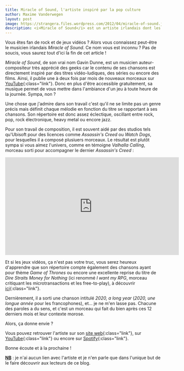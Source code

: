 ```yaml
---
title: Miracle of Sound, l'artiste inspiré par la pop culture
author: Maxime Vanderwegen
layout: post
image: https://strangera.files.wordpress.com/2012/04/miracle-of-sound.jpg
description: <i>Miracle of Sound</i> est un artiste irlandais dont les créations s'inspirent directement de la pop culture (jeux vidéos, films et séries). Son répertoire, aux sonorités rock, pop voire heavy metal fait partie de ma liste de lecture depuis environ 1 an. J'ai donc décidé de vous faire découvrir ce musicien dans cet article.
---
```


Vous êtes fan de rock et de jeux vidéos ? Alors vous connaissez peut-être le musicien irlandais _Miracle of Sound_. Ce nom vous est inconnu ? Pas de soucis, vous saurez tout d'ici la fin de cet article !

_Miracle of Sound_, de son vrai nom Gavin Dunne, est un musicien auteur-compositeur très apprécié des geeks car le contenu de ses chansons est directement inspiré par des titres vidéo-ludiques, des séries ou encore des films. Ainsi, il publie une à deux fois par mois de nouveaux morceaux sur [YouTube](https://www.youtube.com/miracleofsound "Chaîne YouTube de _Miracle of Sound_"){:class="link"}. Donc en plus d'être accessible gratuitement, sa musique permet de vous mettre dans l'ambiance d'un jeu à toute heure de la journée. Sympa, non ?

Une chose que j'admire dans son travail c'est qu'il ne se limite pas un genre précis mais définit chaque mélodie en fonction du titre se rapportant à ses chansons. Son répertoire est donc assez éclectique, oscillant entre rock, pop, rock électronique, heavy metal ou encore jazz.

Pour son travail de composition, il est souvent aidé par des studios tels qu'Ubisoft pour des licences comme _Assassin's Creed_ ou _Watch Dogs_, pour lesquelles il a composé plusiuers morceaux. Le résultat est plutôt sympa si vous aimez l'univers, comme en témoigne _Valhalla Calling_, morceau sorti pour accompagner le dernier _Assassin's Creed_ :

<iframe width="560" height="315" src="https://invidious.kavin.rocks/embed/jxptIpCYAJA" frameborder="0" allow="accelerometer; autoplay; clipboard-write; encrypted-media; gyroscope; picture-in-picture" allowfullscreen defer></iframe>

Et si les jeux vidéos, ça n'est pas votre truc, vous serez heureux d'apprendre que son répertoire compte également des chansons ayant pour thème _Game of Thrones_ ou encore une excellente reprise du titre de _Dire Straits_ _Money for Nothing_ (ici renommé _I want my RPG_, morceau critiquant les microtransactions et les free-to-play), à découvrir [ici](https://www.youtube.com/watch?v=p-WlEgn_pig){:class="link"}.

Dernièrement, il a sorti une chanson intitulé _2020, a long year_ (_2020, une longue année_ pour les francophones), et... je ne m'en lasse pas. Chacune des paroles a du sens, et c'est un morceau qui fait du bien après ces 12 derniers mois et leur contexte morose.

Alors, ça donne envie ?

Vous pouvez retrouver l'artiste sur son [site web](https://www.miracleofsound.rocks/ "Site web de _Miracle of Sound_"){:class="link"}, sur [YouTube](https://www.youtube.com/miracleofsound "Chaîne YouTube de _Miracle of Sound_"){:class="link"} ou encore sur [Spotify](https://open.spotify.com/artist/4FmJD0mpgQ70SNt2EKK8tq "_Miracle of Sound sur Spotify_"){:class="link"}.

Bonne écoute et à la prochaine !

**<u>NB</u>** : je n'ai aucun lien avec l'artiste et je n'en parle que dans l'unique but de le faire découvrir aux lecteurs de ce blog.
